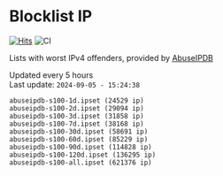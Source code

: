 # Blocklist IP

[![Hits](https://hits.seeyoufarm.com/api/count/incr/badge.svg?url=https%3A%2F%2Fgithub.com%2Fborestad%2Fblocklist-ip%2F&count_bg=%2379C83D&title_bg=%23555555&icon=&icon_color=%23E7E7E7&title=hits&edge_flat=false)](https://hits.seeyoufarm.com)  ![CI](https://img.shields.io/github/workflow/status/borestad/blocklist-ip/CI?style=flat-square)

Lists with worst IPv4 offenders, provided by [AbuseIPDB](https://www.abuseipdb.com/)

<!-- FOOTER-PLACEHOLDER -->
Updated every 5 hours<br>
Last update: `2024-09-05 - 15:24:38`
```
abuseipdb-s100-1d.ipset (24529 ip)
abuseipdb-s100-2d.ipset (29094 ip)
abuseipdb-s100-3d.ipset (31858 ip)
abuseipdb-s100-7d.ipset (38168 ip)
abuseipdb-s100-30d.ipset (58691 ip)
abuseipdb-s100-60d.ipset (85229 ip)
abuseipdb-s100-90d.ipset (114828 ip)
abuseipdb-s100-120d.ipset (136295 ip)
abuseipdb-s100-all.ipset (621376 ip)
```
